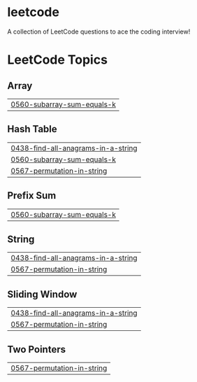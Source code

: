 # leetcode
A collection of LeetCode questions to ace the coding interview!

<!---LeetCode Topics Start-->
# LeetCode Topics
## Array
|  |
| ------- |
| [0560-subarray-sum-equals-k](https://github.com/architkakkar/leetcode/tree/master/0560-subarray-sum-equals-k) |
## Hash Table
|  |
| ------- |
| [0438-find-all-anagrams-in-a-string](https://github.com/architkakkar/leetcode/tree/master/0438-find-all-anagrams-in-a-string) |
| [0560-subarray-sum-equals-k](https://github.com/architkakkar/leetcode/tree/master/0560-subarray-sum-equals-k) |
| [0567-permutation-in-string](https://github.com/architkakkar/leetcode/tree/master/0567-permutation-in-string) |
## Prefix Sum
|  |
| ------- |
| [0560-subarray-sum-equals-k](https://github.com/architkakkar/leetcode/tree/master/0560-subarray-sum-equals-k) |
## String
|  |
| ------- |
| [0438-find-all-anagrams-in-a-string](https://github.com/architkakkar/leetcode/tree/master/0438-find-all-anagrams-in-a-string) |
| [0567-permutation-in-string](https://github.com/architkakkar/leetcode/tree/master/0567-permutation-in-string) |
## Sliding Window
|  |
| ------- |
| [0438-find-all-anagrams-in-a-string](https://github.com/architkakkar/leetcode/tree/master/0438-find-all-anagrams-in-a-string) |
| [0567-permutation-in-string](https://github.com/architkakkar/leetcode/tree/master/0567-permutation-in-string) |
## Two Pointers
|  |
| ------- |
| [0567-permutation-in-string](https://github.com/architkakkar/leetcode/tree/master/0567-permutation-in-string) |
<!---LeetCode Topics End-->